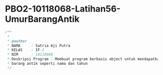 # PBO2-10118068-Latihan56-UmurBarangAntik
```java
/**
 *	
 * @author
 * NAMA     : Satria Aji Putra
 * KELAS    : IF-2
 * NIM      : 10118068
 * Deskripsi Program : Membuat program berbasis object untuk mendapatkan informasi
 * barang antik seperti nama dan tahun
 */
 ```
